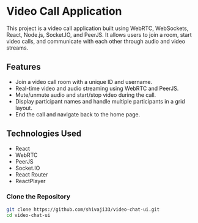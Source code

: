 # Video Call Application

This project is a video call application built using WebRTC, WebSockets, React, Node.js, Socket.IO, and PeerJS. It allows users to join a room, start video calls, and communicate with each other through audio and video streams.

## Features

- Join a video call room with a unique ID and username.
- Real-time video and audio streaming using WebRTC and PeerJS.
- Mute/unmute audio and start/stop video during the call.
- Display participant names and handle multiple participants in a grid layout.
- End the call and navigate back to the home page.

## Technologies Used

- React
- WebRTC
- PeerJS
- Socket.IO
- React Router
- ReactPlayer


### Clone the Repository

```bash
git clone https://github.com/shivaji33/video-chat-ui.git
cd video-chat-ui
